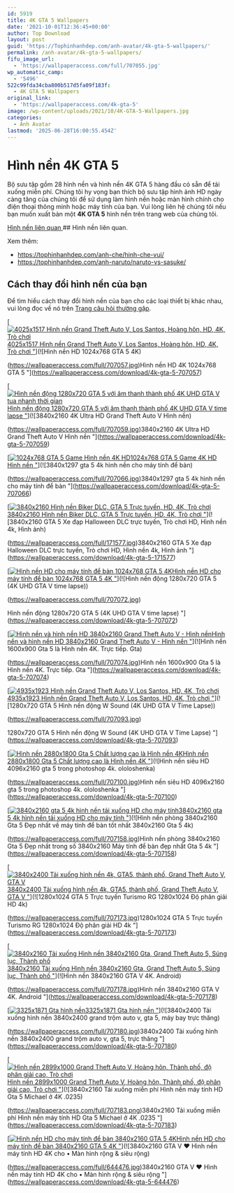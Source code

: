 ```yaml
---
id: 5919
title: 4K GTA 5 Wallpapers
date: '2021-10-01T12:36:45+00:00'
author: Top Download
layout: post
guid: 'https://Tophinhanhdep.com/anh-avatar/4k-gta-5-wallpapers/'
permalink: /anh-avatar/4k-gta-5-wallpapers/
fifu_image_url:
  - 'https://wallpaperaccess.com/full/707055.jpg'
wp_automatic_camp:
  - '5496'
522c99fda34cba800b517d5fa09f183f:
  - 4K GTA 5 Wallpapers
original_link:
  - 'https://wallpaperaccess.com/4k-gta-5'
image: /wp-content/uploads/2021/10/4K-GTA-5-Wallpapers.jpg
categories:
  - Ảnh Avatar
lastmod: '2025-06-28T16:00:55.454Z'
---
```

# Hình nền 4K GTA 5

Bộ sưu tập gồm 28 hình nền và hình nền 4K GTA 5 hàng đầu có sẵn để tải xuống miễn phí. Chúng tôi hy vọng bạn thích bộ sưu tập hình ảnh HD ngày càng tăng của chúng tôi để sử dụng làm hình nền hoặc màn hình chính cho điện thoại thông minh hoặc máy tính của bạn. Vui lòng liên hệ chúng tôi nếu bạn muốn xuất bản một **4K GTA 5** hình nền trên trang web của chúng tôi.

[Hình nền liên quan ](#related) ## Hình nền liên quan.

   
 Xem thêm:

   
- <https://tophinhanhdep.com/anh-che/hinh-che-vui/>
- <https://tophinhanhdep.com/anh-naruto/naruto-vs-sasuke/>

## Cách thay đổi hình nền của bạn

Để tìm hiểu cách thay đổi hình nền của bạn cho các loại thiết bị khác nhau, vui lòng đọc về nó trên [Trang câu hỏi thường gặp](https://tophinhanhdep.com/faq/).

  
[[![4025x1517 Hình nền Grand Theft Auto V, Los Santos, Hoàng hôn, HD, 4K, Trò chơi](https://wallpaperaccess.com/full/707055.jpg)4025x1517 Hình nền Grand Theft Auto V, Los Santos, Hoàng hôn, HD, 4K, Trò chơi "](https://wallpaperaccess.com/download/4k-gta-5-707055)](![Hình nền HD 1024x768 GTA 5 4K)

(https://wallpaperaccess.com/full/707057.jpg)Hình nền HD 4K 1024x768 GTA 5 "](https://wallpaperaccess.com/download/4k-gta-5-707057)

[[![Hình nền động 1280x720 GTA 5 với âm thanh thành phố 4K UHD GTA V tua nhanh thời gian](https://wallpaperaccess.com/full/707058.jpg)Hình nền động 1280x720 GTA 5 với âm thanh thành phố 4K UHD GTA V time lapse "](https://wallpaperaccess.com/download/4k-gta-5-707058)](![3840x2160 4K Ultra HD Grand Theft Auto V Hình nền)

(https://wallpaperaccess.com/full/707059.jpg)3840x2160 4K Ultra HD Grand Theft Auto V Hình nền "](https://wallpaperaccess.com/download/4k-gta-5-707059)

[[![1024x768 GTA 5 Game Hình nền 4K HD](https://wallpaperaccess.com/full/707064.jpg)1024x768 GTA 5 Game 4K HD Hình nền "](https://wallpaperaccess.com/download/4k-gta-5-707064)](![3840x1297 gta 5 4k hình nền cho máy tính để bàn)

(https://wallpaperaccess.com/full/707066.jpg)3840x1297 gta 5 4k hình nền cho máy tính để bàn "](https://wallpaperaccess.com/download/4k-gta-5-707066)

[[![3840x2160 Hình nền Biker DLC, GTA 5 Trực tuyến, HD, 4K, Trò chơi](https://wallpaperaccess.com/full/192181.jpg)3840x2160 Hình nền Biker DLC, GTA 5 Trực tuyến, HD, 4K, Trò chơi "](https://wallpaperaccess.com/download/4k-gta-5-192181)](![3840x2160 GTA 5 Xe đạp Halloween DLC trực tuyến, Trò chơi HD, Hình nền 4k, Hình ảnh)

(https://wallpaperaccess.com/full/171577.jpg)3840x2160 GTA 5 Xe đạp Halloween DLC trực tuyến, Trò chơi HD, Hình nền 4k, Hình ảnh "](https://wallpaperaccess.com/download/4k-gta-5-171577)

[[![Hình nền HD cho máy tính để bàn 1024x768 GTA 5 4K](https://wallpaperaccess.com/full/707071.jpg)Hình nền HD cho máy tính để bàn 1024x768 GTA 5 4K "](https://wallpaperaccess.com/download/4k-gta-5-707071)](![Hình nền động 1280x720 GTA 5 (4K UHD GTA V time lapse))

(https://wallpaperaccess.com/full/707072.jpg)

Hình nền động 1280x720 GTA 5 (4K UHD GTA V time lapse) "](https://wallpaperaccess.com/download/4k-gta-5-707072)

[[![Hình nền và hình nền HD 3840x2160 Grand Theft Auto V - Hình nền](https://wallpaperaccess.com/full/120394.jpg)Hình nền và hình nền HD 3840x2160 Grand Theft Auto V - Hình nền "](https://wallpaperaccess.com/download/4k-gta-5-120394)](![Hình nền 1600x900 Gta 5 là Hình nền 4K.  Trực tiếp.  Gta)

(https://wallpaperaccess.com/full/707074.jpg)Hình nền 1600x900 Gta 5 là Hình nền 4K. Trực tiếp. Gta "](https://wallpaperaccess.com/download/4k-gta-5-707074)

[[![4935x1923 Hình nền Grand Theft Auto V, Los Santos, HD, 4K, Trò chơi](https://wallpaperaccess.com/full/707075.jpg)4935x1923 Hình nền Grand Theft Auto V, Los Santos, HD, 4K, Trò chơi "](https://wallpaperaccess.com/download/4k-gta-5-707075)](![1280x720 GTA 5 Hình nền động W Sound (4K UHD GTA V Time Lapse))

(https://wallpaperaccess.com/full/707093.jpg)

1280x720 GTA 5 Hình nền động W Sound (4K UHD GTA V Time Lapse) "](https://wallpaperaccess.com/download/4k-gta-5-707093)

[[![Hình nền 2880x1800 Gta 5 Chất lượng cao là Hình nền 4K](https://wallpaperaccess.com/full/707094.jpg)Hình nền 2880x1800 Gta 5 Chất lượng cao là Hình nền 4K "](https://wallpaperaccess.com/download/4k-gta-5-707094)](![Hình nền siêu HD 4096x2160 gta 5 trong photoshop 4k.  ololoshenka)

(https://wallpaperaccess.com/full/707100.jpg)Hình nền siêu HD 4096x2160 gta 5 trong photoshop 4k. ololoshenka "](https://wallpaperaccess.com/download/4k-gta-5-707100)

[[![3840x2160 gta 5 4k hình nền tải xuống HD cho máy tính](https://wallpaperaccess.com/full/707149.jpg)3840x2160 gta 5 4k hình nền tải xuống HD cho máy tính "](https://wallpaperaccess.com/download/4k-gta-5-707149)](![Hình nền phòng 3840x2160 Gta 5 Đẹp nhất về máy tính để bàn tốt nhất 3840x2160 Gta 5 4k)

(https://wallpaperaccess.com/full/707158.jpg)Hình nền phòng 3840x2160 Gta 5 Đẹp nhất trong số 3840x2160 Máy tính để bàn đẹp nhất Gta 5 4k "](https://wallpaperaccess.com/download/4k-gta-5-707158)

[[![3840x2400 Tải xuống hình nền 4k, GTA5, thành phố, Grand Theft Auto V, GTA V](https://wallpaperaccess.com/full/707160.jpg)3840x2400 Tải xuống hình nền 4k, GTA5, thành phố, Grand Theft Auto V, GTA V "](https://wallpaperaccess.com/download/4k-gta-5-707160)](![1280x1024 GTA 5 Trực tuyến Turismo RG 1280x1024 Độ phân giải HD 4k)

(https://wallpaperaccess.com/full/707173.jpg)1280x1024 GTA 5 Trực tuyến Turismo RG 1280x1024 Độ phân giải HD 4k "](https://wallpaperaccess.com/download/4k-gta-5-707173)

[[![3840x2160 Tải xuống Hình nền 3840x2160 Gta, Grand Theft Auto 5, Súng lục, Thành phố](https://wallpaperaccess.com/full/707174.jpg)3840x2160 Tải xuống Hình nền 3840x2160 Gta, Grand Theft Auto 5, Súng lục, Thành phố "](https://wallpaperaccess.com/download/4k-gta-5-707174)](![Hình nền 3840x2160 GTA V 4K.  Android)

(https://wallpaperaccess.com/full/707178.jpg)Hình nền 3840x2160 GTA V 4K. Android "](https://wallpaperaccess.com/download/4k-gta-5-707178)

[[![3325x1871 Gta hình nền](https://wallpaperaccess.com/full/707179.jpg)3325x1871 Gta hình nền "](https://wallpaperaccess.com/download/4k-gta-5-707179)](![3840x2400 Tải xuống hình nền 3840x2400 grand trộm auto v, gta 5, máy bay trực thăng)

(https://wallpaperaccess.com/full/707180.jpg)3840x2400 Tải xuống hình nền 3840x2400 grand trộm auto v, gta 5, trực thăng "](https://wallpaperaccess.com/download/4k-gta-5-707180)

[[![Hình nền 2899x1000 Grand Theft Auto V, Hoàng hôn, Thành phố, độ phân giải cao, Trò chơi](https://wallpaperaccess.com/full/707182.jpg)Hình nền 2899x1000 Grand Theft Auto V, Hoàng hôn, Thành phố, độ phân giải cao, Trò chơi "](https://wallpaperaccess.com/download/4k-gta-5-707182)](![3840x2160 Tải xuống miễn phí Hình nền máy tính HD Gta 5 Michael ở 4K .0235)

(https://wallpaperaccess.com/full/707183.png)3840x2160 Tải xuống miễn phí Hình nền máy tính HD Gta 5 Michael ở 4K .0235 "](https://wallpaperaccess.com/download/4k-gta-5-707183)

[[![Hình nền HD cho máy tính để bàn 3840x2160 GTA 5 4K](https://wallpaperaccess.com/full/707224.jpg)Hình nền HD cho máy tính để bàn 3840x2160 GTA 5 4K "](https://wallpaperaccess.com/download/4k-gta-5-707224)](![3840x2160 GTA V ❤ Hình nền máy tính HD 4K cho • Màn hình rộng & siêu rộng)

(https://wallpaperaccess.com/full/644476.jpg)3840x2160 GTA V ❤ Hình nền máy tính HD 4K cho • Màn hình rộng &amp; siêu rộng "](https://wallpaperaccess.com/download/4k-gta-5-644476)
